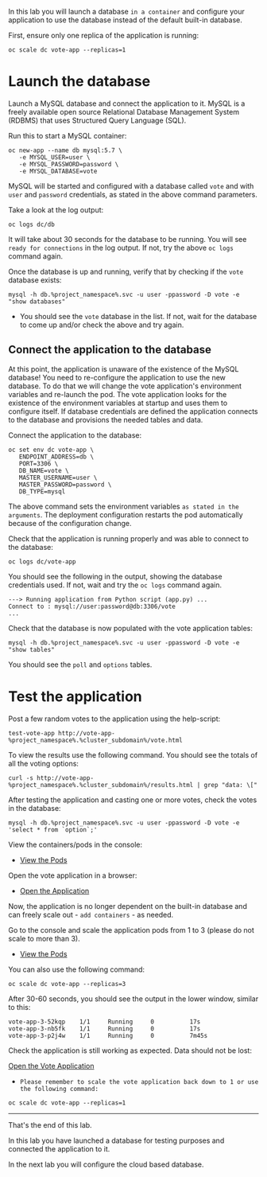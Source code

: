 In this lab you will launch a database ``in a container`` and configure your application to use the database instead of the default built-in database.

First, ensure only one replica of the application is running:

```execute
oc scale dc vote-app --replicas=1
```

# Launch the database 

Launch a MySQL database and connect the application to it.  MySQL is a freely available open source Relational Database Management System (RDBMS) that uses Structured Query Language (SQL). 

Run this to start a MySQL container:

```execute
oc new-app --name db mysql:5.7 \
   -e MYSQL_USER=user \
   -e MYSQL_PASSWORD=password \
   -e MYSQL_DATABASE=vote 
```

MySQL will be started and configured with a database called ``vote`` and with ``user`` and `password` credentials, as stated in the above command parameters. 

Take a look at the log output:

```execute
oc logs dc/db
```

It will take about 30 seconds for the database to be running.  You will see `ready for connections` in the log output.  If not, try the above ``oc logs`` command again. 

Once the database is up and running, verify that by checking if the ``vote`` database exists:

```execute
mysql -h db.%project_namespace%.svc -u user -ppassword -D vote -e "show databases"
```

- You should see the ``vote`` database in the list.  If not, wait for the database to come up and/or check the above and try again. 

## Connect the application to the database 

At this point, the application is unaware of the existence of the MySQL database!  You need to re-configure the application to use the new database. 
To do that we will change the vote application's environment variables and re-launch the pod.  The vote application looks for the existence of the environment variables at startup and uses them to configure itself.  If database credentials are defined the application connects to the database and provisions the needed tables and data. 

Connect the application to the database:

```execute
oc set env dc vote-app \
   ENDPOINT_ADDRESS=db \
   PORT=3306 \
   DB_NAME=vote \
   MASTER_USERNAME=user \
   MASTER_PASSWORD=password \
   DB_TYPE=mysql
```

The above command sets the environment variables `as stated in the arguments`. The deployment configuration restarts the pod automatically because of the configuration change.

Check that the application is running properly and was able to connect to the database:

```execute
oc logs dc/vote-app 
```

You should see the following in the output, showing the database credentials used.  If not, wait and try the ``oc logs`` command again.

```
---> Running application from Python script (app.py) ...
Connect to : mysql://user:password@db:3306/vote
...
```

Check that the database is now populated with the vote application tables:

<!--
POD=`oc get pods --selector app=workspace -o jsonpath='{.items[?(@.status.phase=="Running")].metadata.name}'`; echo $POD

kubectl get pods --field-selector=status.phase=Running -o name
-->

```execute
mysql -h db.%project_namespace%.svc -u user -ppassword -D vote -e "show tables"
```

You should see the  ``poll`` and ``options`` tables. 

<!--
```
POD=`oc get pods --selector app=workspace -o jsonpath='{.items[?(@.status.phase=="Running")].metadata.name}'`; echo $POD
```
-->

# Test the application 

Post a few random votes to the application using the help-script:

```execute 
test-vote-app http://vote-app-%project_namespace%.%cluster_subdomain%/vote.html
```

To view the results use the following command. You should see the totals of all the voting options:

```execute 
curl -s http://vote-app-%project_namespace%.%cluster_subdomain%/results.html | grep "data: \["
```

After testing the application and casting one or more votes, check the votes in the database: 


```execute
mysql -h db.%project_namespace%.svc -u user -ppassword -D vote -e 'select * from `option`;'
```

View the containers/pods in the console:

* [View the Pods](%console_url%/k8s/ns/%project_namespace%/pods) 

Open the vote application in a browser: 

* [Open the Application](http://vote-app-%project_namespace%.%cluster_subdomain%/) 



Now, the application is no longer dependent on the built-in database and can freely scale out - `add containers` - as needed. 

Go to the console and scale the application pods from 1 to 3 (please do not scale to more than 3). 

* [View the Pods](%console_url%/k8s/ns/%project_namespace%/pods) 

You can also use the following command:

```execute
oc scale dc vote-app --replicas=3
```

After 30-60 seconds, you should see the output in the lower window, similar to this:

```
vote-app-3-52kqp    1/1     Running     0          17s
vote-app-3-nb5fk    1/1     Running     0          17s
vote-app-3-p2j4w    1/1     Running     0          7m45s
```

Check the application is still working as expected.  Data should not be lost: 

[Open the Vote Application](http://vote-app-%project_namespace%.%cluster_subdomain%/) 

 - ``Please remember to scale the vote application back down to 1 or use the following command:``

```execute
oc scale dc vote-app --replicas=1
```

---
That's the end of this lab.

In this lab you have launched a database for testing purposes and connected the application to it.  

In the next lab you will configure the cloud based database. 


